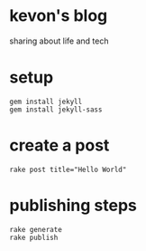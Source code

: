 # kevon's blog

sharing about life and tech

# setup
	gem install jekyll
	gem install jekyll-sass

# create a post
	rake post title="Hello World"

# publishing steps
	rake generate
	rake publish